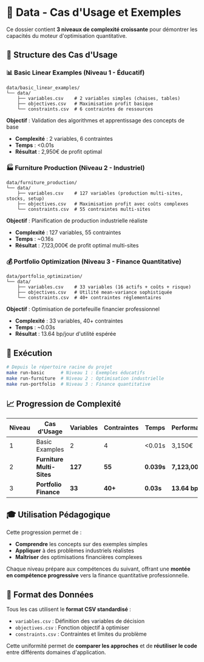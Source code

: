# 📂 Data - Cas d'Usage et Exemples

Ce dossier contient **3 niveaux de complexité croissante** pour démontrer les capacités du moteur d'optimisation quantitative.

## 🎯 Structure des Cas d'Usage

### 📊 **Basic Linear Examples** (Niveau 1 - Éducatif)
```
data/basic_linear_examples/
└── data/
    ├── variables.csv    # 2 variables simples (chaises, tables)
    ├── objectives.csv   # Maximisation profit basique
    └── constraints.csv  # 6 contraintes de ressources
```

**Objectif** : Validation des algorithmes et apprentissage des concepts de base
- **Complexité** : 2 variables, 6 contraintes
- **Temps** : <0.01s
- **Résultat** : 2,950€ de profit optimal

### 🏭 **Furniture Production** (Niveau 2 - Industriel)
```
data/furniture_production/
└── data/
    ├── variables.csv    # 127 variables (production multi-sites, stocks, setup)
    ├── objectives.csv   # Maximisation profit avec coûts complexes
    └── constraints.csv  # 55 contraintes multi-sites
```

**Objectif** : Planification de production industrielle réaliste
- **Complexité** : 127 variables, 55 contraintes
- **Temps** : ~0.16s
- **Résultat** : 7,123,000€ de profit optimal multi-sites

### 💰 **Portfolio Optimization** (Niveau 3 - Finance Quantitative)
```
data/portfolio_optimization/
└── data/
    ├── variables.csv    # 33 variables (16 actifs + coûts + risque)
    ├── objectives.csv   # Utilité mean-variance sophistiquée
    └── constraints.csv  # 40+ contraintes réglementaires
```

**Objectif** : Optimisation de portefeuille financier professionnel
- **Complexité** : 33 variables, 40+ contraintes
- **Temps** : ~0.03s  
- **Résultat** : 13.64 bp/jour d'utilité espérée

## 🚀 Exécution

```bash
# Depuis le répertoire racine du projet
make run-basic      # Niveau 1 : Exemples éducatifs
make run-furniture  # Niveau 2 : Optimisation industrielle  
make run-portfolio  # Niveau 3 : Finance quantitative
```

## 📈 Progression de Complexité

| Niveau | Cas d'Usage | Variables | Contraintes | Temps | Performance |
|--------|-------------|-----------|-------------|-------|-------------|
| 1 | Basic Examples | 2 | 4 | <0.01s | 3,150€ |
| 2 | **Furniture Multi-Sites** | **127** | **55** | **0.039s** | **7,123,000€** |
| 3 | **Portfolio Finance** | **33** | **40+** | **0.03s** | **13.64 bp/j** |

## 🎓 Utilisation Pédagogique

Cette progression permet de :
- **Comprendre** les concepts sur des exemples simples
- **Appliquer** à des problèmes industriels réalistes  
- **Maîtriser** des optimisations financières complexes

Chaque niveau prépare aux compétences du suivant, offrant une **montée en compétence progressive** vers la finance quantitative professionnelle.

## 🔧 Format des Données

Tous les cas utilisent le **format CSV standardisé** :
- `variables.csv` : Définition des variables de décision
- `objectives.csv` : Fonction objectif à optimiser
- `constraints.csv` : Contraintes et limites du problème

Cette uniformité permet de **comparer les approches** et de **réutiliser le code** entre différents domaines d'application.
